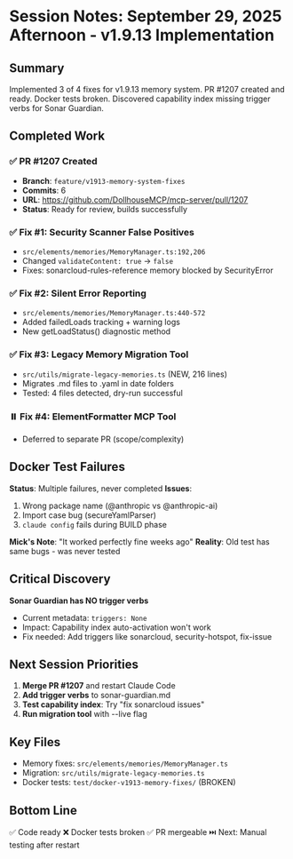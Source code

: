 # Session Notes: September 29, 2025 Afternoon - v1.9.13 Implementation

## Summary
Implemented 3 of 4 fixes for v1.9.13 memory system. PR #1207 created and ready. Docker tests broken. Discovered capability index missing trigger verbs for Sonar Guardian.

## Completed Work

### ✅ PR #1207 Created
- **Branch**: `feature/v1913-memory-system-fixes`
- **Commits**: 6
- **URL**: https://github.com/DollhouseMCP/mcp-server/pull/1207
- **Status**: Ready for review, builds successfully

### ✅ Fix #1: Security Scanner False Positives
- `src/elements/memories/MemoryManager.ts:192,206`
- Changed `validateContent: true` → `false`
- Fixes: sonarcloud-rules-reference memory blocked by SecurityError

### ✅ Fix #2: Silent Error Reporting
- `src/elements/memories/MemoryManager.ts:440-572`
- Added failedLoads tracking + warning logs
- New getLoadStatus() diagnostic method

### ✅ Fix #3: Legacy Memory Migration Tool
- `src/utils/migrate-legacy-memories.ts` (NEW, 216 lines)
- Migrates .md files to .yaml in date folders
- Tested: 4 files detected, dry-run successful

### ⏸️ Fix #4: ElementFormatter MCP Tool
- Deferred to separate PR (scope/complexity)

## Docker Test Failures

**Status**: Multiple failures, never completed
**Issues**:
1. Wrong package name (@anthropic vs @anthropic-ai)
2. Import case bug (secureYamlParser)
3. `claude config` fails during BUILD phase

**Mick's Note**: "It worked perfectly fine weeks ago"
**Reality**: Old test has same bugs - was never tested

## Critical Discovery

**Sonar Guardian has NO trigger verbs**
- Current metadata: `triggers: None`
- Impact: Capability index auto-activation won't work
- Fix needed: Add triggers like sonarcloud, security-hotspot, fix-issue

## Next Session Priorities

1. **Merge PR #1207** and restart Claude Code
2. **Add trigger verbs** to sonar-guardian.md
3. **Test capability index**: Try "fix sonarcloud issues"
4. **Run migration tool** with --live flag

## Key Files
- Memory fixes: `src/elements/memories/MemoryManager.ts`
- Migration: `src/utils/migrate-legacy-memories.ts`
- Docker tests: `test/docker-v1913-memory-fixes/` (BROKEN)

## Bottom Line
✅ Code ready
❌ Docker tests broken
✅ PR mergeable
⏭️ Next: Manual testing after restart